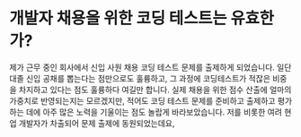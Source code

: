 # 개발자 채용을 위한 코딩 테스트는 유효한가?

제가 근무 중인 회사에서 신입 사원 채용 코딩 테스트 문제를 출제하게 되었습니다. 일단 대졸 신입 공채를 뽑는다는 점만으로도 훌륭하고, 그 과정에 코딩테스트가 적잖은 비중을 차지하고 있다는 점도 훌륭하다 여길만 합니다. 실제 채용을 위한 점수 산출에 얼마의 가중치로 반영되는지는 모르겠지만, 적어도 코딩 테스트 문제를 준비하고 출제하고 평가하는 데에 아주 많은 노력을 기울이는 점도 놀랍게 바라보았습니다. 저를 비롯한 여려 현업 개발자가 차출되어 문제 출제에 동원되었는데요,
